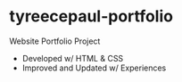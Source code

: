 # tyreecepaul-portfolio
Website Portfolio Project 
- Developed w/ HTML & CSS
- Improved and Updated w/ Experiences
